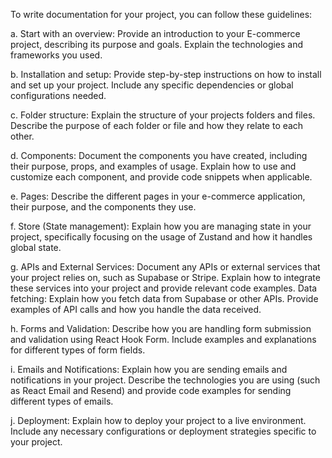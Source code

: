 To write documentation for your project, you can follow these guidelines:

   a. Start with an overview: Provide an introduction to your E-commerce project, describing its purpose and goals. Explain the technologies and frameworks you used.

   b. Installation and setup: Provide step-by-step instructions on how to install and set up your project. Include any specific dependencies or global configurations needed.

   c. Folder structure: Explain the structure of your projects folders and files. Describe the purpose of each folder or file and how they relate to each other.

   d. Components: Document the components you have created, including their purpose, props, and examples of usage. Explain how to use and customize each component, and provide code snippets when applicable.

   e. Pages: Describe the different pages in your e-commerce application, their purpose, and the components they use.

   f. Store (State management): Explain how you are managing state in your project, specifically focusing on the usage of Zustand and how it handles global state.

   g. APIs and External Services: Document any APIs or external services that your project relies on, such as Supabase or Stripe. Explain how to integrate these services into your project and provide relevant code examples.
   Data fetching: Explain how you fetch data from Supabase or other APIs. Provide examples of API calls and how you handle the data received.


   h. Forms and Validation: Describe how you are handling form submission and validation using React Hook Form. Include examples and explanations for different types of form fields.

   i. Emails and Notifications: Explain how you are sending emails and notifications in your project. Describe the technologies you are using (such as React Email and Resend) and provide code examples for sending different types of emails.

   j. Deployment: Explain how to deploy your project to a live environment. Include any necessary configurations or deployment strategies specific to your project.